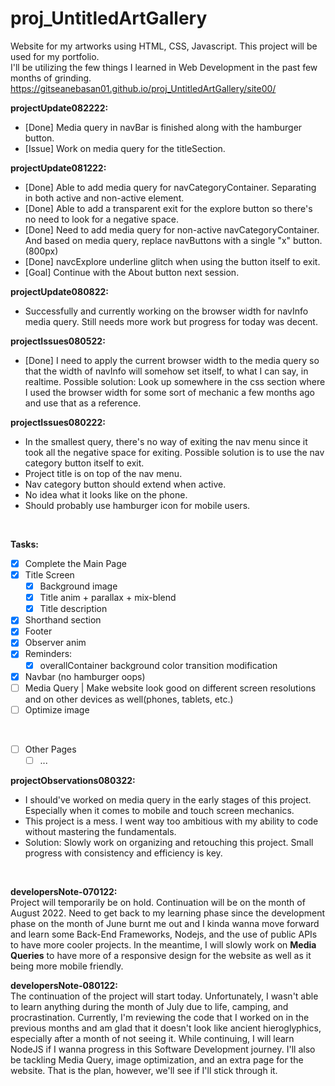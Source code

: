 # proj_UntitledArtGallery
Website for my artworks using HTML, CSS, Javascript.
This project will be used for my portfolio. <br />
I'll be utilizing the few things I learned in Web Development in the past few months of grinding.
https://gitseanebasan01.github.io/proj_UntitledArtGallery/site00/

**projectUpdate082222:** <br />
- [Done] Media query in navBar is finished along with the hamburger button.
- [Issue] Work on media query for the titleSection.

**projectUpdate081222:** <br />
- [Done] Able to add media query for navCategoryContainer. Separating in both active and non-active element.
- [Done] Able to add a transparent exit for the explore button so there's no need to look for a negative space.
- [Done] Need to add media query for non-active navCategoryContainer. And based on media query, replace navButtons with a single "x" button. (800px)
- [Done] navcExplore underline glitch when using the button itself to exit.
- [Goal] Continue with the About button next session.

**projectUpdate080822:** <br />
- Successfully and currently working on the browser width for navInfo media query. Still needs more work but progress for today was decent.

**projectIssues080522:** <br />
- [Done] I need to apply the current browser width to the media query so that the width of navInfo will somehow set itself, to what I can say, in realtime. Possible solution: Look up somewhere in the css section where I used the browser width for some sort of mechanic a few months ago and use that as a reference.

**projectIssues080222:** <br />
- In the smallest query, there's no way of exiting the nav menu since it took all the negative space for exiting. Possible solution is to use the nav category button itself to exit.
- Project title is on top of the nav menu.
- Nav category button should extend when active.
- No idea what it looks like on the phone.
- Should probably use hamburger icon for mobile users.


<br />

**Tasks:**
- [x] Complete the Main Page
- [x] Title Screen
  - [x] Background image
  - [x] Title anim + parallax + mix-blend
  - [x] Title description
- [x] Shorthand section
- [x] Footer
- [x] Observer anim
- [x] Reminders:
  - [x] overallContainer background color transition modification
- [x] Navbar (no hamburger oops)
- [ ] Media Query | Make website look good on different screen resolutions and on other devices as well(phones, tablets, etc.)
- [ ] Optimize image
<br />

- [ ] Other Pages
  - [ ] ...

**projectObservations080322:** <br />
- I should've worked on media query in the early stages of this project. Especially when it comes to mobile and touch screen mechanics.
- This project is a mess. I went way too ambitious with my ability to code without mastering the fundamentals.
- Solution: Slowly work on organizing and retouching this project. Small progress with consistency and efficiency is key.

<br />

**developersNote-070122:** <br />
Project will temporarily be on hold. Continuation will be on the month of August 2022. Need to get back to my learning phase since the development phase on the month of June burnt me out and I kinda wanna move forward and learn some Back-End Frameworks, Nodejs, and the use of public APIs to have more cooler projects.
In the meantime, I will slowly work on **Media Queries** to have more of a responsive design for the website as well as it being more mobile friendly.

**developersNote-080122:** <br />
The continuation of the project will start today. Unfortunately, I wasn't able to learn anything during the month of July due to life, camping, and procrastination. Currently, I'm reviewing the code that I worked on in the previous months and am glad that it doesn't look like ancient hieroglyphics, especially after a month of not seeing it. While continuing, I will learn NodeJS if I wanna progress in this Software Development journey. I'll also be tackling Media Query, image optimization, and an extra page for the website. That is the plan, however, we'll see if I'll stick through it.
